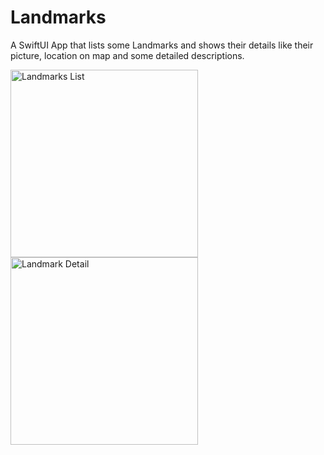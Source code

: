 # Landmarks

A SwiftUI App that lists some Landmarks and shows their details like their picture, location on map and some detailed descriptions. 

<img src="readme-sources/landmarks-list.png" alt="Landmarks List" width="300"/>

<img src="readme-sources/landmark-detail.png" alt="Landmark Detail" width="300"/>

